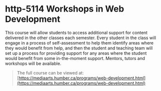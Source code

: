 # http-5114 Workshops in Web Development

This course will allow students to access additional support for content delivered in the other classes each semester. Every student in the class will engage in a process of self-assessment to help them identify areas where they would benefit from help, and then the student and teaching team will set up a process for providing support for any areas where the student would benefit from some in-the-moment support. Mentors, tutors and workshops will be available.

> The full course can be viewed at:
> [https://mediaarts.humber.ca/programs/web-development.html](https://mediaarts.humber.ca/programs/web-development.html)

